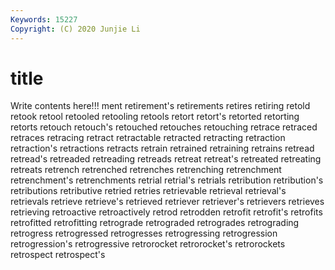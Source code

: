 ```yaml
---
Keywords: 15227
Copyright: (C) 2020 Junjie Li
---
```


# title

Write contents here!!!
ment 
retirement's
retirements 
retires 
retiring 
retold 
retook 
retool 
retooled 
retooling 
retools 
retort
retort's 
retorted 
retorting 
retorts 
retouch 
retouch's 
retouched 
retouches 
retouching 
retrace
retraced 
retraces 
retracing 
retract 
retractable 
retracted 
retracting 
retraction 
retraction's 
retractions
retracts 
retrain 
retrained 
retraining 
retrains 
retread 
retread's 
retreaded 
retreading 
retreads
retreat 
retreat's 
retreated 
retreating 
retreats 
retrench 
retrenched 
retrenches 
retrenching 
retrenchment
retrenchment's 
retrenchments 
retrial 
retrial's 
retrials 
retribution 
retribution's 
retributions 
retributive 
retried
retries 
retrievable 
retrieval 
retrieval's 
retrievals 
retrieve 
retrieve's 
retrieved 
retriever 
retriever's
retrievers 
retrieves 
retrieving 
retroactive 
retroactively 
retrod 
retrodden 
retrofit 
retrofit's 
retrofits
retrofitted 
retrofitting 
retrograde 
retrograded 
retrogrades 
retrograding 
retrogress 
retrogressed 
retrogresses 
retrogressing
retrogression 
retrogression's 
retrogressive 
retrorocket 
retrorocket's 
retrorockets 
retrospect 
retrospect's 
